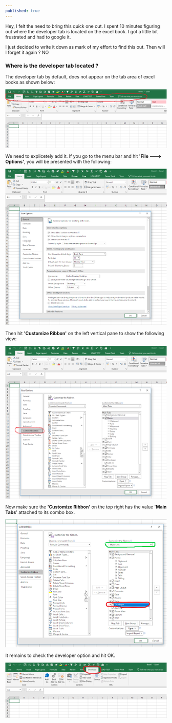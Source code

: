 ```yaml
---
published: true
---
```



Hey, I felt the need to bring this quick one out. I spent 10 minutes figuring out where the developer tab is  located on the excel book. I got a little bit frustrated and had to google it. 

I just decided to write it down as mark of my effort to find this out. Then will I forget it again ? NO

### Where is the developer tab located ?
The developer tab by default, does not appear on the tab area of excel books as shown below:




![png](/images/excel_1_.PNG)




We need to explicetely add it. If you go to the menu bar and hit **'File ---> Options'**, you will be  presented with the following:




![png](/images/excel_2.PNG)




Then hit **'Customize Ribbon'** on the left vertical pane to show the following view:



![png](/images/excel_3_.PNG)




Now make sure the **'Customize Ribbon'** on the top right has the value '**Main Tabs**' attached to its combo box.



![png](/images/excel_4_.PNG)



It remains to check the developer option and hit OK. 




![png](/images/excel_5_.PNG)








